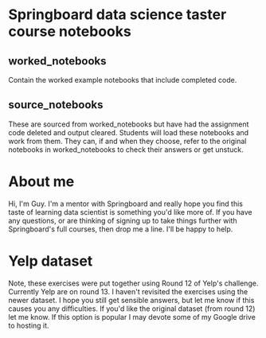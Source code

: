 # Springboard data science taster course notebooks

## worked_notebooks
Contain the worked example notebooks that include completed code.

## source_notebooks
These are sourced from worked_notebooks but have had the assignment
code deleted and output cleared.
Students will load these notebooks and work from them. They can, if
and when they choose, refer to the original notebooks in worked_notebooks
to check their answers or get unstuck.

# About me
Hi, I'm Guy. I'm a mentor with Springboard and really hope you find this taste
of learning data scientist is something you'd like more of. If you have any
questions, or are thinking of signing up to take things further with
Springboard's full courses, then drop me a line. I'll be happy to help.

# Yelp dataset
Note, these exercises were put together using Round 12 of Yelp's
challenge. Currently Yelp are on round 13. I haven't revisited the exercises
using the newer dataset. I hope you still get sensible answers, but let
me know if this causes you any difficulties. If you'd like the original
dataset (from round 12) let me know. If this option is popular I may
devote some of my Google drive to hosting it.

